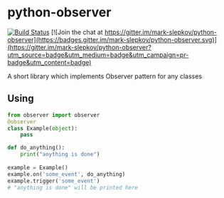 # python-observer
[![Build Status](https://travis-ci.org/mark-slepkov/python-observer.svg?branch=master)](https://travis-ci.org/mark-slepkov/python-observer) [![Join the chat at https://gitter.im/mark-slepkov/python-observer](https://badges.gitter.im/mark-slepkov/python-observer.svg)](https://gitter.im/mark-slepkov/python-observer?utm_source=badge&utm_medium=badge&utm_campaign=pr-badge&utm_content=badge)

A short library which implements Observer pattern for any classes

Using
-----

``` python
from observer import observer
@observer
class Example(object):
    pass

def do_anything():
    print("anything is done")
    
example = Example()
example.on('some_event', do_anything)
example.trigger('some_event')
# "anything is done" will be printed here
```
